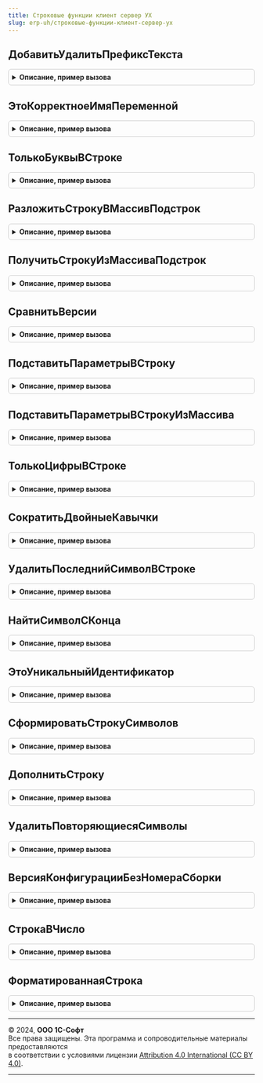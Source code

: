 ```yaml
---
title: Строковые функции клиент сервер УХ
slug: erp-uh/строковые-функции-клиент-сервер-ух
---
```



## ДобавитьУдалитьПрефиксТекста
<details style="margin: 1em 0; padding: 0.5em; border: 1px solid #ccc; border-radius: 6px;">

<summary style="font-weight: bold; cursor: pointer;">Описание, пример вызова</summary>

```bsl

// Добавляет или удаляет префикс в начале строки текста.
// При добавлении учитывается, что такой префикс уже может быть, и он не добавляется.
// Параметры:
//	Текст - Строка - текст для изменения.
//	Префикс - Строка - текст для добавления или удаления.
//	Добавить - Булево
//		- Истина - добавить текст в начало заголовка (если его нет).
//		- Ложь - удалить (если есть) текст из начала заголовка формы.
//
Функция ДобавитьУдалитьПрефиксТекста(Текст, Префикс, Добавить) Экспорт
```

Пример вызова
```bsl
Результат = СтроковыеФункцииКлиентСерверУХ.ДобавитьУдалитьПрефиксТекста(Текст, Префикс, Добавить) 
```
</details>

## ЭтоКорректноеИмяПеременной
<details style="margin: 1em 0; padding: 0.5em; border: 1px solid #ccc; border-radius: 6px;">

<summary style="font-weight: bold; cursor: pointer;">Описание, пример вызова</summary>

```bsl

// Функция проверяет, является ли переданная строка корректным именем переменной 1С.
// Параметры:
// СтрокаПроверки (Строка) - Проверяемая строка
// Возвращаемое значение:
// Булево. Истина - переданная строка является идентификатором.
Функция ЭтоКорректноеИмяПеременной(СтрокаПроверки) Экспорт
```

Пример вызова
```bsl
Результат = СтроковыеФункцииКлиентСерверУХ.ЭтоКорректноеИмяПеременной(СтрокаПроверки) 
```
</details>

## ТолькоБуквыВСтроке
<details style="margin: 1em 0; padding: 0.5em; border: 1px solid #ccc; border-radius: 6px;">

<summary style="font-weight: bold; cursor: pointer;">Описание, пример вызова</summary>

```bsl

Функция ТолькоБуквыВСтроке(Знач СтрокаПроверки, Знач УчитыватьРазделителиСлов = Истина, ДопустимыеСимволы = "") Экспорт
```

Пример вызова
```bsl
Результат = СтроковыеФункцииКлиентСерверУХ.ТолькоБуквыВСтроке(СтрокаПроверки, УчитыватьРазделителиСлов, ДопустимыеСимволы);
```
</details>

## РазложитьСтрокуВМассивПодстрок
<details style="margin: 1em 0; padding: 0.5em; border: 1px solid #ccc; border-radius: 6px;">

<summary style="font-weight: bold; cursor: pointer;">Описание, пример вызова</summary>

```bsl
// Функция "расщепляет" строку на подстроки, используя заданный
//      разделитель. Разделитель может иметь любую длину.
//      Если в качестве разделителя задан пробел, рядом стоящие пробелы
//      считаются одним разделителем, а ведущие и хвостовые пробелы параметра Стр
//      игнорируются.
//      Например,
//      РазложитьСтрокуВМассивПодстрок(",один,,,два", ",") возвратит массив значений из пяти элементов,
//      три из которых - пустые строки, а
//      РазложитьСтрокуВМассивПодстрок(" один   два", " ") возвратит массив значений из двух элементов
//
//  Параметры:
//      Стр -           строка, которую необходимо разложить на подстроки.
//                      Параметр передается по значению.
//      Разделитель -   строка-разделитель, по умолчанию - запятая.
//
//  Возвращаемое значение:
//      массив значений, элементы которого - подстроки
//
Функция РазложитьСтрокуВМассивПодстрок(Знач Стр, Разделитель = ",") Экспорт
```

Пример вызова
```bsl
Результат = СтроковыеФункцииКлиентСерверУХ.РазложитьСтрокуВМассивПодстрок(Стр, Разделитель, ") 
```
</details>

## ПолучитьСтрокуИзМассиваПодстрок
<details style="margin: 1em 0; padding: 0.5em; border: 1px solid #ccc; border-radius: 6px;">

<summary style="font-weight: bold; cursor: pointer;">Описание, пример вызова</summary>

```bsl

// Устарела. Следует использовать СтрСоединить.
// Возвращает строку, полученную из массива элементов, разделенных символом разделителя
//
// Параметры:
//  Массив - Массив - массив элементов из которых необходимо получить строку
//  Разделитель - Строка - любой набор символов, который будет использован как разделитель между элементами в строке
//
// Возвращаемое значение:
//  Результат - Строка - строка, полученная из массива элементов, разделенных символом разделителя
//
Функция ПолучитьСтрокуИзМассиваПодстрок(Массив, Разделитель = ",") Экспорт
```

Пример вызова
```bsl
Результат = СтроковыеФункцииКлиентСерверУХ.ПолучитьСтрокуИзМассиваПодстрок(Массив, Разделитель, ") 
```
</details>

## СравнитьВерсии
<details style="margin: 1em 0; padding: 0.5em; border: 1px solid #ccc; border-radius: 6px;">

<summary style="font-weight: bold; cursor: pointer;">Описание, пример вызова</summary>

```bsl

// Сравнить две строки версий.
//
// Параметры
//  СтрокаВерсии1  – Строка – номер версии в формате РР.{П|ПП}.ЗЗ.СС
//  СтрокаВерсии2  – Строка – второй сравниваемый номер версии
//
// Возвращаемое значение:
//   Число   – больше 0, если СтрокаВерсии1 > СтрокаВерсии2; 0, если версии равны.
//
Функция СравнитьВерсии(Знач СтрокаВерсии1, Знач СтрокаВерсии2) Экспорт
```

Пример вызова
```bsl
Результат = СтроковыеФункцииКлиентСерверУХ.СравнитьВерсии(СтрокаВерсии1, СтрокаВерсии2) 
```
</details>

## ПодставитьПараметрыВСтроку
<details style="margin: 1em 0; padding: 0.5em; border: 1px solid #ccc; border-radius: 6px;">

<summary style="font-weight: bold; cursor: pointer;">Описание, пример вызова</summary>

```bsl

// Подставляет параметры в строку. Максимально возможное число параметров - 9.
// Параметры в строке задаются как %<номер параметра>. Нумерация параметров
// начинается с единицы.
//
// Параметры
//  СтрокаПодстановки  – Строка – шаблон строки с параметрами (вхождениями вида "%ИмяПараметра").
// Параметр<n>         - Строка - параметр
// Возвращаемое значение:
//   Строка   – текстовая строка с подставленными параметрами
//
// Пример:
// Строка = ПодставитьПараметрыВСтроку(НСтр("ru='%1 пошел в %2'"), "Вася", "Зоопарк");
//
Функция ПодставитьПараметрыВСтроку( Знач СтрокаПодстановки, Экспорт
```

Пример вызова
```bsl
Результат = СтроковыеФункцииКлиентСерверУХ.ПодставитьПараметрыВСтроку(СтрокаПодстановки, );
```
</details>

## ПодставитьПараметрыВСтрокуИзМассива
<details style="margin: 1em 0; padding: 0.5em; border: 1px solid #ccc; border-radius: 6px;">

<summary style="font-weight: bold; cursor: pointer;">Описание, пример вызова</summary>

```bsl

// Подставляет параметры в строку. Неограниченное число параметров в строке.
// Параметры в строке задаются как %<номер параметра>. Нумерация параметров
// начинается с единицы.
//
// Параметры
//  СтрокаПодстановки  – Строка – шаблон строки с параметрами (вхождениями вида "%1").
//  МассивПараметров   - Массив - массив строк, которые соответствуют параметрам в строке подстановки
//
// Возвращаемое значение:
//   Строка   – текстовая строка с подставленными параметрами
//
// Пример:
// МассивПараметров = Новый Массив;
// МассивПараметров = МассивПараметров.Добавить("Вася");
// МассивПараметров = МассивПараметров.Добавить("Зоопарк");
//
// Строка = ПодставитьПараметрыВСтроку(НСтр("ru='%1 пошел в %2'"), МассивПараметров);
//
Функция ПодставитьПараметрыВСтрокуИзМассива(Знач СтрокаПодстановки, знач МассивПараметров) Экспорт
```

Пример вызова
```bsl
Результат = СтроковыеФункцииКлиентСерверУХ.ПодставитьПараметрыВСтрокуИзМассива(СтрокаПодстановки, знач МассивПараметров) 
```
</details>

## ТолькоЦифрыВСтроке
<details style="margin: 1em 0; padding: 0.5em; border: 1px solid #ccc; border-radius: 6px;">

<summary style="font-weight: bold; cursor: pointer;">Описание, пример вызова</summary>

```bsl

// Проверяет содержит ли строка только цифры.
//
// Параметры:
//  СтрокаПроверки - строка для проверки.
//  УчитыватьЛидирующиеНули - Булево - нужно ли учитывать лидирующие нули.
//  УчитыватьПробелы - Булево - нужно ли учитывать пробелы.
//
// Возвращаемое значение:
//  Истина       - строка содержит только цифры;
//  Ложь         - строка содержит не только цифры.
//
Функция ТолькоЦифрыВСтроке(Знач СтрокаПроверки, Знач УчитыватьЛидирующиеНули = Истина, Знач УчитыватьПробелы = Истина) Экспорт
```

Пример вызова
```bsl
Результат = СтроковыеФункцииКлиентСерверУХ.ТолькоЦифрыВСтроке(СтрокаПроверки, УчитыватьЛидирующиеНули, УчитыватьПробелы);
```
</details>

## СократитьДвойныеКавычки
<details style="margin: 1em 0; padding: 0.5em; border: 1px solid #ccc; border-radius: 6px;">

<summary style="font-weight: bold; cursor: pointer;">Описание, пример вызова</summary>

```bsl

// Удаляет двойные кавычки с начала и конца строки, если они есть.
//
// Параметры:
//  Строка       - входная строка;
//
// Возвращаемое значение:
//  Строка - строка без двойных кавычек.
//
Функция СократитьДвойныеКавычки(Знач Строка) Экспорт
```

Пример вызова
```bsl
Результат = СтроковыеФункцииКлиентСерверУХ.СократитьДвойныеКавычки(Строка) 
```
</details>

## УдалитьПоследнийСимволВСтроке
<details style="margin: 1em 0; padding: 0.5em; border: 1px solid #ccc; border-radius: 6px;">

<summary style="font-weight: bold; cursor: pointer;">Описание, пример вызова</summary>

```bsl

// Процедура удаляет из строки указанное количество символов справа
//
Процедура УдалитьПоследнийСимволВСтроке(Текст, ЧислоСимволов) Экспорт
```

Пример вызова
```bsl
СтроковыеФункцииКлиентСерверУХ.УдалитьПоследнийСимволВСтроке(Текст, ЧислоСимволов) 
```
</details>

## НайтиСимволСКонца
<details style="margin: 1em 0; padding: 0.5em; border: 1px solid #ccc; border-radius: 6px;">

<summary style="font-weight: bold; cursor: pointer;">Описание, пример вызова</summary>

```bsl

// Устарела. Следует использовать СтрНайти.
// Находит символ в строке с конца
//
Функция НайтиСимволСКонца(Знач СтрокаВся, Знач ОдинСимвол) Экспорт
```

Пример вызова
```bsl
Результат = СтроковыеФункцииКлиентСерверУХ.НайтиСимволСКонца(СтрокаВся, ОдинСимвол) 
```
</details>

## ЭтоУникальныйИдентификатор
<details style="margin: 1em 0; padding: 0.5em; border: 1px solid #ccc; border-radius: 6px;">

<summary style="font-weight: bold; cursor: pointer;">Описание, пример вызова</summary>

```bsl

// Функция проверяет, является ли переданная в неё строка уникальным идентификатором
//
Функция ЭтоУникальныйИдентификатор(ИдентификаторСтрока) Экспорт
```

Пример вызова
```bsl
Результат = СтроковыеФункцииКлиентСерверУХ.ЭтоУникальныйИдентификатор(ИдентификаторСтрока) 
```
</details>

## СформироватьСтрокуСимволов
<details style="margin: 1em 0; padding: 0.5em; border: 1px solid #ccc; border-radius: 6px;">

<summary style="font-weight: bold; cursor: pointer;">Описание, пример вызова</summary>

```bsl

// Формирует строку повторяющихся символов заданной длины
//
Функция СформироватьСтрокуСимволов(Символ, КоличествоСимволов) Экспорт
```

Пример вызова
```bsl
Результат = СтроковыеФункцииКлиентСерверУХ.СформироватьСтрокуСимволов(Символ, КоличествоСимволов) 
```
</details>

## ДополнитьСтроку
<details style="margin: 1em 0; padding: 0.5em; border: 1px solid #ccc; border-radius: 6px;">

<summary style="font-weight: bold; cursor: pointer;">Описание, пример вызова</summary>

```bsl

// Дополняет переданную в качестве первого параметра строку символами слева\справа до заданной длины и возвращает ее
// Незначащие символы слева и справа удаляются
// По умолчанию функция добавляет строку нулями слева
//
// Параметры:
//  Строка      - Строка - исходная строка, которую необходимо дополнить символами до заданной длины
//  ДлинаСтроки - Число - требуемая конечная длина строки
//  Символ      - Строка - (необязательный) значение символа, которым необходимо дополнить строку
//  Режим       - Строка - (необязательный) [Слева|Справа] режим добавления символов к исходной строке: слева или справа
//
// Пример 1:
// Строка = "1234"; ДлинаСтроки = 10; Символ = "0"; Режим = "Слева"
// Возврат: "0000001234"
//
// Пример 2:
// Строка = " 1234  "; ДлинаСтроки = 10; Символ = "#"; Режим = "Справа"
// Возврат: "1234######"
//
// Возвращаемое значение:
//  Строка - строка, дополненная символами слева или справа
//
Функция ДополнитьСтроку(Знач Строка, Знач ДлинаСтроки, Знач Символ = "0", Знач Режим = "Слева") Экспорт
```

Пример вызова
```bsl
Результат = СтроковыеФункцииКлиентСерверУХ.ДополнитьСтроку(Строка, ДлинаСтроки, Символ, Режим);
```
</details>

## УдалитьПовторяющиесяСимволы
<details style="margin: 1em 0; padding: 0.5em; border: 1px solid #ccc; border-radius: 6px;">

<summary style="font-weight: bold; cursor: pointer;">Описание, пример вызова</summary>

```bsl

// Удаляет повторяющиеся символы слева/справа в переданной строке
//
// Параметры:
//  Строка      - Строка - исходная строка, из которой необходимо удалить повторяющиеся символы
//  Символ      - Строка - значение символа, который необходимо удалить
//  Режим       - Строка - (необязательный) [Слева|Справа] режим добавления символов к исходной строке: слева или справа
//
Функция УдалитьПовторяющиесяСимволы(Знач Строка, Знач Символ, Знач Режим = "Слева") Экспорт
```

Пример вызова
```bsl
Результат = СтроковыеФункцииКлиентСерверУХ.УдалитьПовторяющиесяСимволы(Строка, Символ, Режим);
```
</details>

## ВерсияКонфигурацииБезНомераСборки
<details style="margin: 1em 0; padding: 0.5em; border: 1px solid #ccc; border-radius: 6px;">

<summary style="font-weight: bold; cursor: pointer;">Описание, пример вызова</summary>

```bsl

// Получает номер версии конфигурации без номера сборки
//
// Параметры:
//  Версия - Строка - версия конфигурации в формате РР.ПП.ЗЗ.СС,
//                    где СС – номер сборки, который будет удален
//
//  Возвращаемое значение:
//  Строка - номер версии конфигурации без номера сборки в формате РР.ПП.ЗЗ
//
Функция ВерсияКонфигурацииБезНомераСборки(Знач Версия) Экспорт
```

Пример вызова
```bsl
Результат = СтроковыеФункцииКлиентСерверУХ.ВерсияКонфигурацииБезНомераСборки(Версия) 
```
</details>

## СтрокаВЧисло
<details style="margin: 1em 0; padding: 0.5em; border: 1px solid #ccc; border-radius: 6px;">

<summary style="font-weight: bold; cursor: pointer;">Описание, пример вызова</summary>

```bsl

// Преобразует исходную строку в число.
//   Превращает строку в число без вызова исключений. Стандартная функция преобразования.
//   Число() строго контролирует отсутствие каких-либо символов кроме числовых.
//
// Параметры:
//   ИсходнаяСтрока - Строка - Строка, которую необходимо привести к числу.
//
// Возвращаемое значение:
//   Число - Полученное число.
//   Неопределено - Если строка не является числом.
//
Функция СтрокаВЧисло(Знач ИсходнаяСтрока) Экспорт
```

Пример вызова
```bsl
Результат = СтроковыеФункцииКлиентСерверУХ.СтрокаВЧисло(ИсходнаяСтрока) 
```
</details>

## ФорматированнаяСтрока
<details style="margin: 1em 0; padding: 0.5em; border: 1px solid #ccc; border-radius: 6px;">

<summary style="font-weight: bold; cursor: pointer;">Описание, пример вызова</summary>

```bsl

// Форматирует строку в соответствии с заданным шаблоном.
// Возможные значения тегов выделения:
//	<b> Строка </b> - выделяет строку жирным шрифтом.
//	<a href = "Ссылка"> Строка </a>
//
// Пример:
//	Минимальная версия программы <b>1.1</b>. <a href = "Обновление">Обновите</a> программу.
//
// Возвращаемое значение:
//	ФорматированнаяСтрока
Функция ФорматированнаяСтрока(Знач Строка) Экспорт
```

Пример вызова
```bsl
Результат = СтроковыеФункцииКлиентСерверУХ.ФорматированнаяСтрока(Строка) 
```
</details>

---

© 2024, **ООО 1С-Софт**  
Все права защищены. Эта программа и сопроводительные материалы предоставляются  
в соответствии с условиями лицензии [Attribution 4.0 International (CC BY 4.0)](https://creativecommons.org/licenses/by/4.0/legalcode).

---
